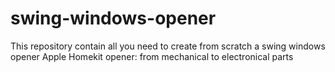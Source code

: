 # swing-windows-opener
This repository contain all you need to create from scratch a swing windows opener Apple Homekit opener: from mechanical to electronical parts

